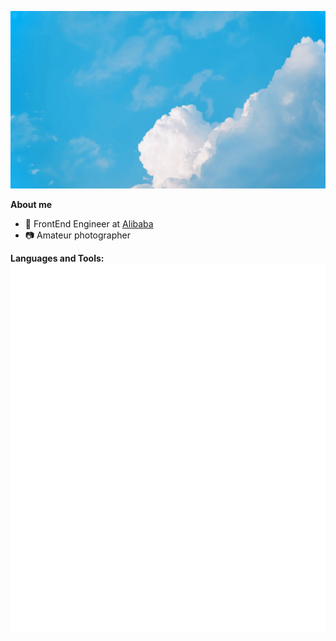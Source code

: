 
![Cloud](https://raw.githubusercontent.com/Aaaaash/Aaaaash/main/Cloud.jpg)

**About me**

- 💼 FrontEnd Engineer at [Alibaba](https://www.alibaba.com/)
- 📷 Amateur photographer

**Languages and Tools:**  
![](https://raw.githubusercontent.com/Aaaaash/github-stats/master/generated/overview.svg)
![](https://raw.githubusercontent.com/Aaaaash/github-stats/master/generated/languages.svg)
